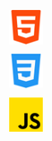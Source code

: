 <p>
    <a href="https://github.com/" target="_blank" rel="noreferrer" style="text-decoration: none; list-style: none;"> <img src="html-5.png" alt="bash" width="60" height="60" style="padding-left: 30px;" /></a>
</p>

<p>
    <a href="https://github.com/" target="_blank" rel="noreferrer" style="text-decoration: none; list-style: none;"> <img src="css-3.png" alt="bash" width="60" height="60" style="padding-left: 30px;" /></a>
</p>

<p>
    <a href="https://github.com/" target="_blank" rel="noreferrer" style="text-decoration: none; list-style: none;"> <img src="js.png" alt="bash" width="60" height="60" style="padding-left: 30px;" /></a>
</p>


